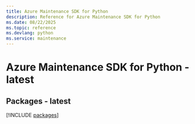 ```yaml
---
title: Azure Maintenance SDK for Python
description: Reference for Azure Maintenance SDK for Python
ms.date: 08/22/2025
ms.topic: reference
ms.devlang: python
ms.service: maintenance
---
```

# Azure Maintenance SDK for Python - latest
## Packages - latest
[!INCLUDE [packages](maintenance-index.md)]
